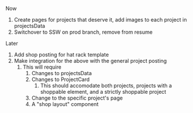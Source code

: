 

Now
1. Create pages for projects that deserve it, add images to each project in projectsData
2. Switchover to SSW on prod branch, remove from resume

Later
1. Add shop posting for hat rack template
2. Make integration for the above with the general project posting
   1. This will require
      1. Changes to projectsData
      2. Changes to ProjectCard
         1. This should accomodate both projects, projects with a shoppable element, and a strictly shoppable project
      3. Change to the specific project's page
      4. A "shop layout" component


<!-- Create an eCommerce store with next.js and stripe checkout
https://egghead.io/courses/create-an-ecommerce-store-with-next-js-and-stripe-checkout-562c -->